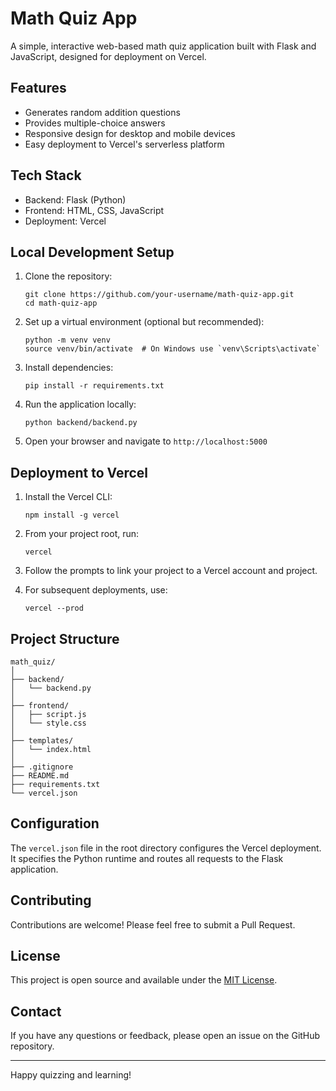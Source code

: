 # Math Quiz App

A simple, interactive web-based math quiz application built with Flask and JavaScript, designed for deployment on Vercel.

## Features

- Generates random addition questions
- Provides multiple-choice answers
- Responsive design for desktop and mobile devices
- Easy deployment to Vercel's serverless platform

## Tech Stack

- Backend: Flask (Python)
- Frontend: HTML, CSS, JavaScript
- Deployment: Vercel

## Local Development Setup

1. Clone the repository:
   ```
   git clone https://github.com/your-username/math-quiz-app.git
   cd math-quiz-app
   ```

2. Set up a virtual environment (optional but recommended):
   ```
   python -m venv venv
   source venv/bin/activate  # On Windows use `venv\Scripts\activate`
   ```

3. Install dependencies:
   ```
   pip install -r requirements.txt
   ```

4. Run the application locally:
   ```
   python backend/backend.py
   ```

5. Open your browser and navigate to `http://localhost:5000`

## Deployment to Vercel

1. Install the Vercel CLI:
   ```
   npm install -g vercel
   ```

2. From your project root, run:
   ```
   vercel
   ```

3. Follow the prompts to link your project to a Vercel account and project.

4. For subsequent deployments, use:
   ```
   vercel --prod
   ```

## Project Structure

```
math_quiz/
│
├── backend/
│   └── backend.py
│
├── frontend/
│   ├── script.js
│   └── style.css
│
├── templates/
│   └── index.html
│
├── .gitignore
├── README.md
├── requirements.txt
└── vercel.json
```

## Configuration

The `vercel.json` file in the root directory configures the Vercel deployment. It specifies the Python runtime and routes all requests to the Flask application.

## Contributing

Contributions are welcome! Please feel free to submit a Pull Request.

## License

This project is open source and available under the [MIT License](LICENSE).

## Contact

If you have any questions or feedback, please open an issue on the GitHub repository.

---

Happy quizzing and learning!